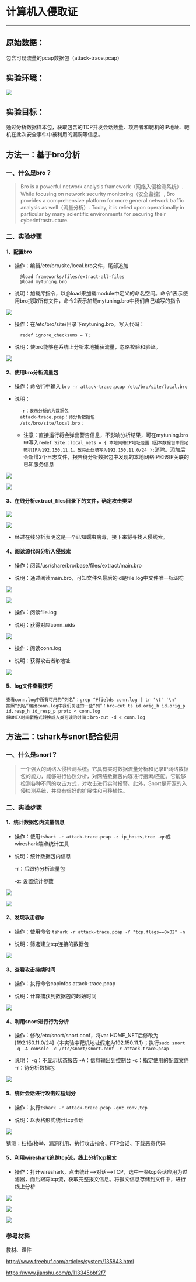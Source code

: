 # 计算机入侵取证

----------

## 原始数据：

包含可疑流量的pcap数据包（attack-trace.pcap）

## 实验环境：

![](https://i.imgur.com/fvQccUU.jpg)

## 实验目标：

通过分析数据样本包，获取包含的TCP并发会话数量、攻击者和靶机的IP地址、靶机在此次安全事件中被利用的漏洞等信息。


## 方法一：基于bro分析

### 一、什么是bro？

> Bro is a powerful network analysis framework（网络入侵检测系统）. While focusing on network security monitoring（安全监控）, Bro provides a comprehensive platform for more general network traffic analysis as well（流量分析）.  Today, it is relied upon operationally in particular by many scientific environments for securing their cyberinfrastructure. 

### 二、实验步骤

#### 1、配置bro

* 操作：编辑/etc/bro/site/local.bro文件，尾部追加
 
	    @load frameworks/files/extract-all-files
		@load mytuning.bro

* 说明：加载库指令，以@load来加载module中定义的命名空间。命令1表示使用bro提取所有文件，命令2表示加载mytuning.bro中我们自己编写的指令

![](https://i.imgur.com/lWPh3Of.jpg)

* 操作：在/etc/bro/site/目录下mytuning.bro，写入代码：

		redef ignore_checksums = T;

* 说明：使bro能够在系统上分析本地捕获流量，忽略校验和验证。

![](https://i.imgur.com/mFbelCg.jpg)

#### 2、使用bro分析流量包

* 操作：命令行中输入 `bro -r attack-trace.pcap /etc/bro/site/local.bro`

* 说明： 

		-r：表示分析的为数据包
		attack-trace.pcap：待分析数据包
		/etc/bro/site/local.bro：

	* 注意：直接运行将会弹出警告信息，不影响分析结果，可在mytuning.bro中写入`redef Site::local_nets = { 本地网络IP地址范围（因本数据包中假定靶机IP为192.150.11.1，故将此处填写为192.150.11.0/24 };`消除。添加后会新增2个日志文件，报告待分析数据包中发现的本地网络IP和该IP关联的已知服务信息

![](https://i.imgur.com/ViFqIDA.jpg)

![](https://i.imgur.com/csepxAb.jpg)

#### 3、在线分析extract_files目录下的文件，确定攻击类型

![](https://i.imgur.com/eZPIzfx.jpg)

![](https://i.imgur.com/4kOk2Lj.jpg)


* 经过在线分析表明这是一个已知蠕虫病毒，接下来将寻找入侵线索。


#### 4、阅读源代码分析入侵线索

* 操作：阅读/usr/share/bro/base/files/extract/main.bro

* 说明：通过阅读main.bro，可知文件名最后的id是file.log中文件唯一标识符

![](https://i.imgur.com/iypiNiY.jpg)

![](https://i.imgur.com/63OWyCR.jpg)

* 操作：阅读file.log

* 说明：获得对应conn_uids

![](https://i.imgur.com/DawtLcK.jpg)

* 操作：阅读conn.log

* 说明：获得攻击者ip地址

![](https://i.imgur.com/jiRPWz3.jpg)


#### 5、log文件查看技巧

	查看conn.log中所有可用的“列名”：grep ^#fields conn.log | tr '\t' '\n'
	按照“列名”输出conn.log中我们关注的一些“列”：bro-cut ts id.orig_h id.orig_p id.resp_h id_resp_p proto < conn.log
	将UNIX时间戳格式转换成人类可读的时间：bro-cut -d < conn.log



## 方法二：tshark与snort配合使用

### 一、什么是snort？

> 一个强大的网络入侵检测系统。它具有实时数据流量分析和记录IP网络数据包的能力，能够进行协议分析，对网络数据包内容进行搜索/匹配。它能够检测各种不同的攻击方式，对攻击进行实时报警。此外，Snort是开源的入侵检测系统，并具有很好的扩展性和可移植性。

### 二、实验步骤

#### 1、统计数据包内流量信息

* 操作：使用`tshark -r attack-trace.pcap -z ip_hosts,tree -qn`或wireshark端点统计工具
* 说明：统计数据包内信息
	
	-r：后跟待分析流量包

	-z: 设置统计参数

![](https://i.imgur.com/CciIpYj.jpg)

![](https://i.imgur.com/Jf7XVqz.jpg)

#### 2、发现攻击者ip

* 操作：使用命令 `tshark -r attack-trace.pcap -Y "tcp.flags==0x02" -n`

* 说明：筛选建立tcp连接的数据包

![](https://i.imgur.com/27elUUy.jpg)

#### 3、查看攻击持续时间

* 操作：执行命令capinfos attack-trace.pcap

* 说明：计算捕获到数据包的起始时间

![](https://i.imgur.com/8tPiTgl.jpg)

#### 4、利用snort进行行为分析

* 操作：修改/etc/snort/snort.conf，将var HOME_NET后修改为[192.150.11.0/24]（本实验中靶机地址假定为192.150.11.1）；执行`sudo snort -q -A console -c /etc/snort/snort.conf -r attack-trace.pcap `

* 说明：
	   -q：不显示状态报告
	   -A：信息输出到控制台
	   -c：指定使用的配置文件
       -r：待分析数据包

![](https://i.imgur.com/uYTISwy.jpg)

#### 5、统计会话进行攻击过程划分

* 操作：执行`tshark -r attack-trace.pcap -qnz conv,tcp` 

* 说明：以表格形式统计tcp会话

![](https://i.imgur.com/DnmomOH.jpg)

猜测：扫描/枚举、漏洞利用、执⾏攻击指令、FTP会话、下载恶意代码

#### 5、利用wireshark追踪tcp流，线上分析tcp报文

* 操作：打开wireshark，点击统计——>对话——>TCP，选中一条tcp会话应用为过滤器，而后跟踪tcp流，获取完整报文信息。将报文信息存储到文件中，进行线上分析

![](https://i.imgur.com/IMYStXx.jpg) 

![](https://i.imgur.com/AU57oqN.jpg)

![](https://i.imgur.com/Nky0lch.jpg)

### 参考材料

教材、课件

http://www.freebuf.com/articles/system/135843.html

https://www.jianshu.com/p/113345bbf2f7

